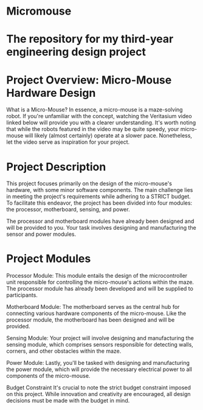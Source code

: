 # Micromouse
# The repository for my third-year engineering design project
# Project Overview: Micro-Mouse Hardware Design
What is a Micro-Mouse?
In essence, a micro-mouse is a maze-solving robot. If you're unfamiliar with the concept, watching the Veritasium video linked below will provide you with a clearer understanding. It's worth noting that while the robots featured in the video may be quite speedy, your micro-mouse will likely (almost certainly) operate at a slower pace. Nonetheless, let the video serve as inspiration for your project.

# Project Description
This project focuses primarily on the design of the micro-mouse's hardware, with some minor software components. The main challenge lies in meeting the project's requirements while adhering to a STRICT budget. To facilitate this endeavor, the project has been divided into four modules: the processor, motherboard, sensing, and power.

The processor and motherboard modules have already been designed and will be provided to you. Your task involves designing and manufacturing the sensor and power modules.

# Project Modules
Processor Module: This module entails the design of the microcontroller unit responsible for controlling the micro-mouse's actions within the maze. The processor module has already been developed and will be supplied to participants.

Motherboard Module: The motherboard serves as the central hub for connecting various hardware components of the micro-mouse. Like the processor module, the motherboard has been designed and will be provided.

Sensing Module: Your project will involve designing and manufacturing the sensing module, which comprises sensors responsible for detecting walls, corners, and other obstacles within the maze.

Power Module: Lastly, you'll be tasked with designing and manufacturing the power module, which will provide the necessary electrical power to all components of the micro-mouse.

Budget Constraint
It's crucial to note the strict budget constraint imposed on this project. While innovation and creativity are encouraged, all design decisions must be made with the budget in mind.

